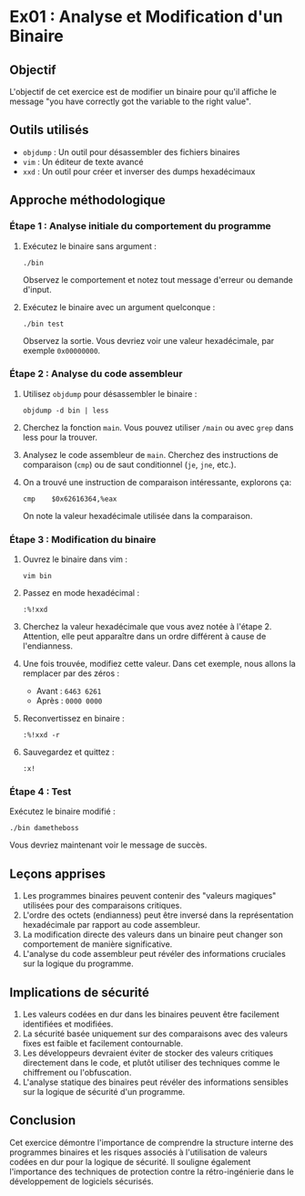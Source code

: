 # Ex01 : Analyse et Modification d'un Binaire

## Objectif
L'objectif de cet exercice est de modifier un binaire pour qu'il affiche le message "you have correctly got the variable to the right value".

## Outils utilisés
- `objdump` : Un outil pour désassembler des fichiers binaires
- `vim` : Un éditeur de texte avancé
- `xxd` : Un outil pour créer et inverser des dumps hexadécimaux

## Approche méthodologique

### Étape 1 : Analyse initiale du comportement du programme
1. Exécutez le binaire sans argument :
   ```
   ./bin
   ```
   Observez le comportement et notez tout message d'erreur ou demande d'input.

2. Exécutez le binaire avec un argument quelconque :
   ```
   ./bin test
   ```
   Observez la sortie. Vous devriez voir une valeur hexadécimale, par exemple `0x00000000`.

### Étape 2 : Analyse du code assembleur
1. Utilisez `objdump` pour désassembler le binaire :
   ```
   objdump -d bin | less
   ```

2. Cherchez la fonction `main`. Vous pouvez utiliser `/main` ou avec `grep` dans less pour la trouver.

3. Analysez le code assembleur de `main`. Cherchez des instructions de comparaison (`cmp`) ou de saut conditionnel (`je`, `jne`, etc.).

4. On a trouvé une instruction de comparaison intéressante, explorons ça:
   ```
   cmp    $0x62616364,%eax
   ```
   On note la valeur hexadécimale utilisée dans la comparaison.

### Étape 3 : Modification du binaire
1. Ouvrez le binaire dans vim :
   ```
   vim bin
   ```

2. Passez en mode hexadécimal :
   ```
   :%!xxd
   ```

3. Cherchez la valeur hexadécimale que vous avez notée à l'étape 2. Attention, elle peut apparaître dans un ordre différent à cause de l'endianness.

4. Une fois trouvée, modifiez cette valeur. Dans cet exemple, nous allons la remplacer par des zéros :
   - Avant : `6463 6261`
   - Après : `0000 0000`

5. Reconvertissez en binaire :
   ```
   :%!xxd -r
   ```

6. Sauvegardez et quittez :
   ```
   :x!
   ```

### Étape 4 : Test
Exécutez le binaire modifié :
```
./bin dametheboss
```
Vous devriez maintenant voir le message de succès.

## Leçons apprises
1. Les programmes binaires peuvent contenir des "valeurs magiques" utilisées pour des comparaisons critiques.
2. L'ordre des octets (endianness) peut être inversé dans la représentation hexadécimale par rapport au code assembleur.
3. La modification directe des valeurs dans un binaire peut changer son comportement de manière significative.
4. L'analyse du code assembleur peut révéler des informations cruciales sur la logique du programme.

## Implications de sécurité
1. Les valeurs codées en dur dans les binaires peuvent être facilement identifiées et modifiées.
2. La sécurité basée uniquement sur des comparaisons avec des valeurs fixes est faible et facilement contournable.
3. Les développeurs devraient éviter de stocker des valeurs critiques directement dans le code, et plutôt utiliser des techniques comme le chiffrement ou l'obfuscation.
4. L'analyse statique des binaires peut révéler des informations sensibles sur la logique de sécurité d'un programme.

## Conclusion
Cet exercice démontre l'importance de comprendre la structure interne des programmes binaires et les risques associés à l'utilisation de valeurs codées en dur pour la logique de sécurité. Il souligne également l'importance des techniques de protection contre la rétro-ingénierie dans le développement de logiciels sécurisés.
